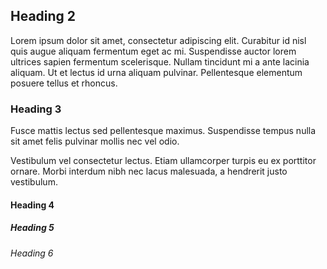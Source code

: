 ## Heading 2

Lorem ipsum dolor sit amet, consectetur adipiscing elit. Curabitur id nisl quis augue aliquam fermentum eget ac mi. Suspendisse auctor lorem ultrices sapien fermentum scelerisque. Nullam tincidunt mi a ante lacinia aliquam. Ut et lectus id urna aliquam pulvinar. Pellentesque elementum posuere tellus et rhoncus.

### Heading 3

Fusce mattis lectus sed pellentesque maximus. Suspendisse tempus nulla sit amet felis pulvinar mollis nec vel odio.

Vestibulum vel consectetur lectus. Etiam ullamcorper turpis eu ex porttitor ornare. Morbi interdum nibh nec lacus malesuada, a hendrerit justo vestibulum.

#### Heading 4

##### Heading 5

###### Heading 6
